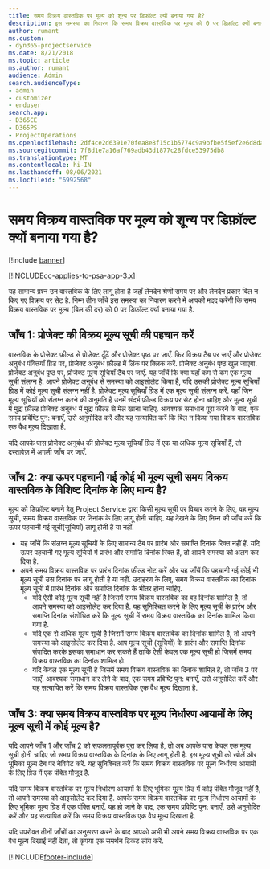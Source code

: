 ```yaml
---
title: समय विक्रय वास्तविक पर मूल्य को शून्य पर डिफ़ॉल्ट क्यों बनाया गया है?
description: इस समस्या का निवारण कि समय विक्रय वास्तविक पर मूल्य को 0 पर डिफ़ॉल्ट क्यों बनाया गया है.
author: rumant
ms.custom:
- dyn365-projectservice
ms.date: 8/21/2018
ms.topic: article
ms.author: rumant
audience: Admin
search.audienceType:
- admin
- customizer
- enduser
search.app:
- D365CE
- D365PS
- ProjectOperations
ms.openlocfilehash: 2df4ce2d6391e70fea8e8f15c1b5774c9a9bfbe5f5ef2e6d8da8668afd34d4c9
ms.sourcegitcommit: 7f8d1e7a16af769adb43d1877c28fdce53975db8
ms.translationtype: MT
ms.contentlocale: hi-IN
ms.lasthandoff: 08/06/2021
ms.locfileid: "6992568"
---
```

# <a name="why-is-price-defaulting-to-zero-on-time-sales-actuals"></a>समय विक्रय वास्तविक पर मूल्य को शून्य पर डिफ़ॉल्ट क्यों बनाया गया है?

[!include [banner](../includes/psa-now-project-operations.md)]

[!INCLUDE[cc-applies-to-psa-app-3.x](../includes/cc-applies-to-psa-app-3x.md)]

यह सामान्य प्रश्न उन वास्तविक के लिए लागू होता है जहाँ लेनदेन श्रेणी समय पर और लेनदेन प्रकार बिल न किए गए विक्रय पर सेट है. निम्न तीन जाँचें इस समस्या का निवारण करने में आपकी मदद करेंगी कि समय विक्रय वास्तविक पर मूल्य (बिल की दर) को 0 पर डिफ़ॉल्ट क्यों बनाया गया है.

## <a name="check-1-identify-the-sales-price-list-for-the-project"></a>जाँच 1: प्रोजेक्ट की विक्रय मूल्य सूची की पहचान करें

वास्तविक के प्रोजेक्ट फ़ील्ड से प्रोजेक्ट ढूँढें और प्रोजेक्ट पृष्ठ पर जाएँ. फिर विक्रय टैब पर जाएँ और प्रोजेक्ट अनुबंध पंक्तियाँ ग्रिड पर, प्रोजेक्ट अनुबंध फ़ील्ड में लिंक पर क्लिक करें. प्रोजेक्ट अनुबंध पृष्ठ खुल जाएगा. प्रोजेक्ट अनुबंध पृष्ठ पर, प्रोजेक्ट मूल्य सूचियाँ टैब पर जाएँ. यह जाँचें कि क्या यहाँ कम से कम एक मूल्य सूची संलग्न है. आपने प्रोजेक्ट अनुबंध से समस्या को आइसोलेट किया है, यदि उसकी प्रोजेक्ट मूल्य सूचियाँ ग्रिड में कोई मूल्य सूची संलग्न नहीं है. प्रोजेक्ट मूल्य सूचियाँ ग्रिड में एक मूल्य सूची संलग्न करें. यहाँ जिन मूल्य सूचियों को संलग्न करने की अनुमति है उनमें संदर्भ फ़ील्ड विक्रय पर सेट होना चाहिए और मूल्य सूची में मुद्रा फ़ील्ड प्रोजेक्ट अनुबंध में मुद्रा फ़ील्ड से मेल खाना चाहिए. आवश्यक समाधान पूरा करने के बाद, एक समय प्रविष्टि पुन: बनाएँ, उसे अनुमोदित करें और यह सत्यापित करें कि बिल न किया गया विक्रय वास्तविक एक वैध मूल्य दिखाता है. 

यदि आपके पास प्रोजेक्ट अनुबंध की प्रोजेक्ट मूल्य सूचियाँ ग्रिड में एक या अधिक मूल्य सूचियाँ हैं, तो दस्तावेज़ में अगली जाँच पर जाएँ.

## <a name="check-2-are-any-of-the-price-lists-identified-above-valid-for-the-specific-date-of-the-time-sales-actual"></a>जाँच 2: क्या ऊपर पहचानी गई कोई भी मूल्य सूची समय विक्रय वास्तविक के विशिष्ट दिनांक के लिए मान्य है?

मूल्य को डिफ़ॉल्ट बनाने हेतु Project Service द्वारा किसी मूल्य सूची पर विचार करने के लिए, वह मूल्य सूची, समय विक्रय वास्तविक पर दिनांक के लिए लागू होनी चाहिए. यह देखने के लिए निम्न की जाँच करें कि ऊपर पहचानी गई सूची(सूचियाँ) लागू होती हैं या नहीं.
- यह जाँचें कि संलग्न मूल्य सूचियों के लिए सामान्य टैब पर प्रारंभ और समाप्ति दिनांक रिक्त नहीं हैं. यदि ऊपर पहचानी गए मूल्य सूचियों में प्रारंभ और समाप्ति दिनांक रिक्त हैं, तो आपने समस्या को अलग कर दिया है. 
- अपने समय विक्रय वास्तविक पर प्रारंभ दिनांक फ़ील्ड नोट करें और यह जाँचें कि पहचानी गई कोई भी मूल्य सूची उस दिनांक पर लागू होती है या नहीं. उदाहरण के लिए, समय विक्रय वास्तविक का दिनांक मूल्य सूची में प्रारंभ दिनांक और समाप्ति दिनांक के भीतर होना चाहिए. 
    - यदि ऐसी कोई मूल्य सूची नहीं है जिसमें समय विक्रय वास्तविक का वह दिनांक शामिल है, तो आपने समस्या को आइसोलेट कर दिया है. यह सुनिश्चित करने के लिए मूल्य सूची के प्रारंभ और समाप्ति दिनांक संशोधित करें कि मूल्य सूची में समय विक्रय वास्तविक का दिनांक शामिल किया गया है. 
    - यदि एक से अधिक मूल्य सूची है जिसमें समय विक्रय वास्तविक का दिनांक शामिल है, तो आपने समस्या को आइसोलेट कर दिया है. आप मूल्य सूची (सूचियों) के प्रारंभ और समाप्ति दिनांक संपादित करके इसका समाधान कर सकते हैं ताकि ऐसी केवल एक मूल्य सूची हो जिसमें समय विक्रय वास्तविक का दिनांक शामिल हो. 
    - यदि केवल एक मूल्य सूची है जिसमें समय विक्रय वास्तविक का दिनांक शामिल है, तो जाँच 3 पर जाएँ.
आवश्यक समाधान कर लेने के बाद, एक समय प्रविष्टि पुन: बनाएँ, उसे अनुमोदित करें और यह सत्यापित करें कि समय विक्रय वास्तविक एक वैध मूल्य दिखाता है.

## <a name="check-3-is-there-a-price-in-the-price-list-for-the-pricing-dimensions-on-the-time-sales-actual"></a>जाँच 3: क्या समय विक्रय वास्तविक पर मूल्य निर्धारण आयामों के लिए मूल्य सूची में कोई मूल्य है?

यदि आपने जाँच 1 और जाँच 2 को सफलतापूर्वक पूरा कर लिया है, तो अब आपके पास केवल एक मूल्य सूची होनी चाहिए जो समय विक्रय वास्तविक के दिनांक के लिए लागू होती है. इस मूल्य सूची को खोलें और भूमिका मू्ल्य टैब पर नेविगेट करें. यह सुनिश्चित करें कि समय विक्रय वास्तविक पर मूल्य निर्धारण आयामों के लिए ग्रिड में एक पंक्ति मौजूद है.

यदि समय विक्रय वास्तविक पर मूल्य निर्धारण आयामों के लिए भूमिका मू्ल्य ग्रिड में कोई पंक्ति मौजूद नहीं है, तो आपने समस्या को आइसोलेट कर दिया है. आपके समय विक्रय वास्तविक पर मूल्य निर्धारण आयामों के लिए भूमिका मू्ल्य ग्रिड में एक पंक्ति बनाएँ. यह हो जाने के बाद, एक समय प्रविष्टि पुन: बनाएँ, उसे अनुमोदित करें और यह सत्यापित करें कि समय विक्रय वास्तविक एक वैध मूल्य दिखाता है.

यदि उपरोक्त तीनों जाँचों का अनुसरण करने के बाद आपको अभी भी अपने समय विक्रय वास्तविक पर एक वैध मूल्य दिखाई नहीं देता, तो कृपया एक समर्थन टिकट लॉग करें. 



[!INCLUDE[footer-include](../includes/footer-banner.md)]
